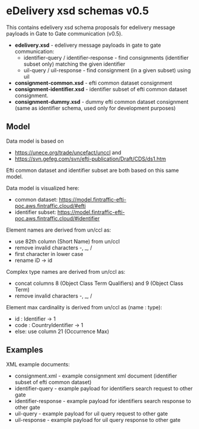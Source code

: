 eDelivery xsd schemas v0.5
===

This contains edelivery xsd schema proposals for edelivery message payloads in 
Gate to Gate communication (v0.5).

- **edelivery.xsd** - edelivery message payloads in gate to gate communication:
  - identifier-query / identifier-response - find consignments (identifier subset only) matching the given identifier
  - uil-query / uil-response - find consignment (in a given subset) using uil
- **consignment-common.xsd** - efti common dataset consignment
- **consignment-identifier.xsd** - identifier subset of efti common dataset consignment.
- **consignment-dummy.xsd** - dummy efti common dataset consignment (same as identifier schema, used only for development purposes)

Model
-
Data model is based on 
- https://unece.org/trade/uncefact/unccl and
- https://svn.gefeg.com/svn/efti-publication/Draft/CDS/ds1.htm

Efti common dataset and identifier subset are both based on this same model.

Data model is visualized here:
- common dataset: https://model.fintraffic-efti-poc.aws.fintraffic.cloud/#efti
- identifier subset: https://model.fintraffic-efti-poc.aws.fintraffic.cloud/#identifier

Element names are derived from un/ccl as:
- use 82th column (Short Name) from un/ccl 
- remove invalid characters -, _, /
- first character in lower case
- rename iD -> id

Complex type names are derived from un/ccl as:
- concat columns 8 (Object Class Term Qualifiers) and 9 (Object Class Term)
- remove invalid characters -, _, /

Element max cardinality is derived from un/ccl as (name : type):
- id : Identifier -> 1
- code : CountryIdentifier -> 1
- else: use column 21 (Occurrence Max)

Examples 
-  
XML example documents:

- consignment.xml - example consignment xml document (identifier subset of efti common dataset)
- identifier-query - example payload for identifiers search request to other gate
- identifier-response - example payload for identifiers search response to other gate
- uil-query - example payload for uil query request to other gate
- uil-response - example payload for uil query response to other gate
